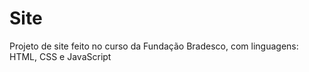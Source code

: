 # Site
 Projeto de site feito no curso da Fundação Bradesco, com linguagens: HTML, CSS e JavaScript
